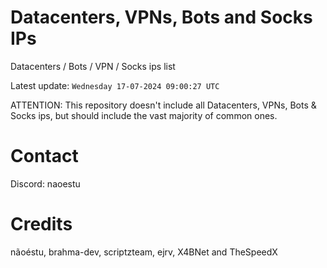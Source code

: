 # Datacenters, VPNs, Bots and Socks IPs
 
Datacenters / Bots / VPN / Socks ips list

Latest update: `Wednesday 17-07-2024 09:00:27 UTC` 

ATTENTION: This repository doesn't include all Datacenters, VPNs, Bots & Socks ips, 
but should include the vast majority of common ones.

# Contact
Discord: naoestu

# Credits
nãoéstu, brahma-dev, scriptzteam, ejrv, X4BNet and TheSpeedX
